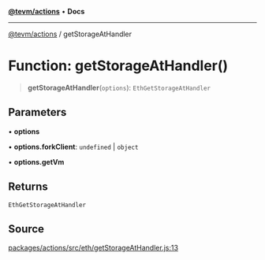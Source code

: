 [**@tevm/actions**](../README.md) • **Docs**

***

[@tevm/actions](../globals.md) / getStorageAtHandler

# Function: getStorageAtHandler()

> **getStorageAtHandler**(`options`): `EthGetStorageAtHandler`

## Parameters

• **options**

• **options.forkClient**: `undefined` \| `object`

• **options.getVm**

## Returns

`EthGetStorageAtHandler`

## Source

[packages/actions/src/eth/getStorageAtHandler.js:13](https://github.com/evmts/tevm-monorepo/blob/main/packages/actions/src/eth/getStorageAtHandler.js#L13)
